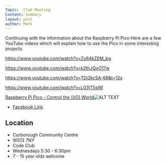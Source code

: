 ```yaml
---
Topic:  Club Meeting
Content: Summary
layout: post
author: Mark
---
```

Continuing with the information about the Raspberry Pi Pico 
Here are a few YouTube videos which  will explain how to use the Pico in some interesting projects

https://www.youtube.com/watch?v=Zy64kZEM_bg

https://www.youtube.com/watch?v=k2thJQxO17w

https://www.youtube.com/watch?v=TDj2kcSA-68&t=12s

https://www.youtube.com/watch?v=L03jT5slW

[Raspberry Pi Pico - Control the (I/O) World](https://l.facebook.com/l.php?u=https%3A%2F%2Fwww.youtube.com%2Fwatch%3Fv%3DZy64kZEM_bg&h=AT3P42mI2eBFRo-PO6Q0M7PaWO0Sd-s2R9fSFTmYIY62DdymCu28nYrovX-sZDVLGHK-uxZGUFxvZ3FZRt0vo6_i0F-rZqbs41QgOkZEGvGTOk1uYsaMO6Ol64OHL3KZ&s=1)![ALT TEXT](https://external.fbhx6-1.fna.fbcdn.net/emg1/v/t13/4403361163191830620?url=https%3A%2F%2Fi.ytimg.com%2Fvi%2FZy64kZEM_bg%2Fmaxresdefault.jpg&fb_obo=1&utld=ytimg.com&stp=c0.5000x0.5000f_dst-emg0_p720x720_q75&ccb=13-1&oh=06_AbGHE3EVkj-4zmfHdyqlYkBEUnuTYJo2WHQ4iy81Y_9hsg&oe=65286F47&_nc_sid=e609ca)

* [Facebook Link](https://www.facebook.com/1481985248595237/posts/4907690179358043/)

## Location

* Curborough Community Centre
* WS13 7NY
* Code Club
* Wednesdays 5:30 - 6:30pm
* 7 - 15 year olds welcome

